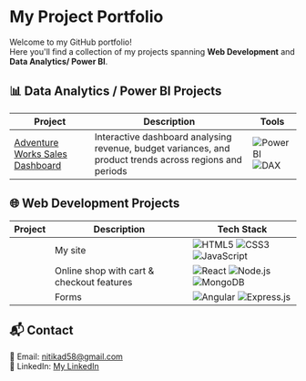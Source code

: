 # My Project Portfolio

Welcome to my GitHub portfolio!  
Here you'll find a collection of my projects spanning **Web Development** and **Data Analytics/ Power BI**.

## 📊 Data Analytics / Power BI Projects

| Project | Description | Tools |
|---------|-------------|-------|
| [Adventure Works Sales Dashboard](https://github.com/nitikad58/Adventure-Works) | Interactive dashboard analysing revenue, budget variances, and product trends across regions and periods |![Power BI](https://img.shields.io/badge/Power%20BI-Data%20Viz-yellow?logo=powerbi) ![DAX](https://img.shields.io/badge/DAX-Data%20Analysis%20Expressions-blue?logo=microsoft) |


## 🌐 Web Development Projects

| Project | Description | Tech Stack |
|---------|-------------|------------|
| [](https://github.com/) | My  site  | ![HTML5](https://img.shields.io/badge/HTML5-E34F26?logo=html5&logoColor=white) ![CSS3](https://img.shields.io/badge/CSS3-1572B6?logo=css3&logoColor=white) ![JavaScript](https://img.shields.io/badge/JavaScript-F7DF1E?logo=javascript&logoColor=black) |
| [](https://github.com/) | Online shop with cart & checkout features | ![React](https://img.shields.io/badge/React-20232a?logo=react&logoColor=61DAFB) ![Node.js](https://img.shields.io/badge/Node.js-339933?logo=nodedotjs&logoColor=white) ![MongoDB](https://img.shields.io/badge/MongoDB-47A248?logo=mongodb&logoColor=white) |
| [](https://github.com/) | Forms | ![Angular](https://img.shields.io/badge/Angular-red?logo=angular&logoColor=white) ![Express.js](https://img.shields.io/badge/Express.js-000000?logo=express&logoColor=white) |


## 📬 Contact
📧 Email: nitikad58@gmail.com  
💼 LinkedIn: [My LinkedIn](https://www.linkedin.com/in/nitika-dhiman-8291ab160/)  
